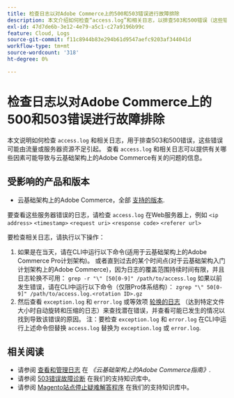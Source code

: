 ```yaml
---
title: 检查日志以对Adobe Commerce上的500和503错误进行故障排除
description: 本文介绍如何检查“access.log”和相关日志，以排查503和500错误（这些错误可能由流量或服务器资源不足引起）。 查看“access.log”和相关日志可以提供有关云基础架构上Adobe Commerce相关问题的可能原因的信息。
exl-id: 47d7de6b-3e12-4e79-a5c1-c27a9196b99c
feature: Cloud, Logs
source-git-commit: f11c8944b83e294b61d9547aefc9203af344041d
workflow-type: tm+mt
source-wordcount: '318'
ht-degree: 0%

---
```


# 检查日志以对Adobe Commerce上的500和503错误进行故障排除

本文说明如何检查 `access.log` 和相关日志，用于排查503和500错误，这些错误可能由流量或服务器资源不足引起。 查看 `access.log` 和相关日志可以提供有关哪些因素可能导致与云基础架构上的Adobe Commerce有关的问题的信息。

<!--
Bob - not in TOC
-->

## 受影响的产品和版本

* 云基础架构上的Adobe Commerce，全部 [支持的版本](https://experienceleague.adobe.com/docs/commerce-operations/release/planning/lifecycle-policy.html).

要查看这些服务器错误的日志，请检查 `access.log` 在Web服务器上，例如 `<ip address>` `<timestamp>` `<request uri>` `<response code>` `<referer url>`

要检查相关日志，请执行以下操作：

1. 如果是在当天，请在CLI中运行以下命令(适用于云基础架构上的Adobe Commerce Pro计划架构)。 或者直到过去的某个时间点(对于云基础架构入门计划架构上的Adobe Commerce)，因为日志的覆盖范围持续时间有限，并且日志轮换不可用： `grep -r "\" [50[0-9]" /path/to/access.log` 如果以前发生错误，请在CLI中运行以下命令（仅限Pro体系结构）： `zgrep "\" 50[0-9]" /path/to/access.log.<rotation ID>.gz`
1. 然后查看 `exception.log` 和 `error.log` 或等效项 [轮换的日志](https://experienceleague.adobe.com/docs/commerce-operations/installation-guide/next-steps/configuration.html#log-rotation) （达到特定文件大小时自动旋转和压缩的日志）来查找潜在错误，并查看可能已发生的情况以找到导致该错误的原因。 注：要检查 `exception.log` 和 `error.log` 在CLI中运行上述命令但替换 `access.log` 替换为 `exception.log` 或 `error.log`.

## 相关阅读

* 请参阅 [查看和管理日志](https://experienceleague.adobe.com/docs/commerce-cloud-service/user-guide/develop/test/log-locations.html) 在 *《云基础架构上的Adobe Commerce指南》*.
* 请参阅 [503错误故障诊断](/help/troubleshooting/miscellaneous/troubleshooting-503-errors.md) 在我们的支持知识库中。
* 请参阅 [Magento站点停止疑难解答程序](/help/troubleshooting/site-down-or-unresponsive/magento-site-down-troubleshooter.md) 在我们的支持知识库中。
